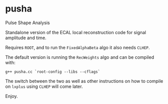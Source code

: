 pusha
=====

Pulse Shape Analysis

Standalone version of the ECAL local reconstruction code for signal amplitude and time.

Requires `ROOT`, and to run the `FixedAlphaBeta` algo it also needs `CLHEP`.

The default version is running the `RecWeights` algo and can be compiled with:

   ``g++ pusha.cc `root-config --libs --cflags` ``

The switch between the two as well as other instructions on how to compile on
`lxplus` using `CLHEP` will come later.

Enjoy.
